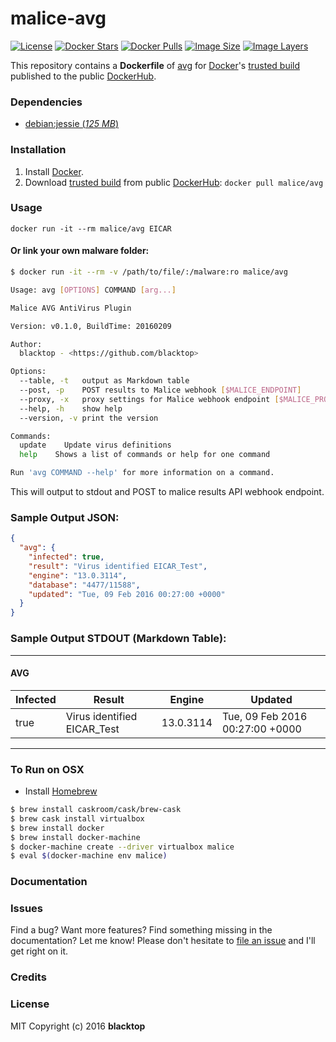 # malice-avg

[![License](http://img.shields.io/:license-mit-blue.svg)](http://doge.mit-license.org)
[![Docker Stars](https://img.shields.io/docker/stars/malice/avg.svg)][hub]
[![Docker Pulls](https://img.shields.io/docker/pulls/malice/avg.svg)][hub]
[![Image Size](https://img.shields.io/imagelayers/image-size/malice/avg/latest.svg)](https://imagelayers.io/?images=malice/avg:latest)
[![Image Layers](https://img.shields.io/imagelayers/layers/malice/avg/latest.svg)](https://imagelayers.io/?images=malice/avg:latest)

This repository contains a **Dockerfile** of [avg](http://www.avg.net/lang/en/) for [Docker](https://www.docker.io/)'s [trusted build](https://index.docker.io/u/malice/avg/) published to the public [DockerHub](https://index.docker.io/).

### Dependencies

* [debian:jessie (*125 MB*)](https://index.docker.io/_/debian/)

### Installation

1. Install [Docker](https://www.docker.io/).
2. Download [trusted build](https://hub.docker.com/r/malice/avg/) from public [DockerHub](https://hub.docker.com): `docker pull malice/avg`

### Usage

    docker run -it --rm malice/avg EICAR

#### Or link your own malware folder:
```bash
$ docker run -it --rm -v /path/to/file/:/malware:ro malice/avg

Usage: avg [OPTIONS] COMMAND [arg...]

Malice AVG AntiVirus Plugin

Version: v0.1.0, BuildTime: 20160209

Author:
  blacktop - <https://github.com/blacktop>

Options:
  --table, -t	output as Markdown table
  --post, -p	POST results to Malice webhook [$MALICE_ENDPOINT]
  --proxy, -x	proxy settings for Malice webhook endpoint [$MALICE_PROXY]
  --help, -h	show help
  --version, -v	print the version

Commands:
  update	Update virus definitions
  help	  Shows a list of commands or help for one command

Run 'avg COMMAND --help' for more information on a command.
```

This will output to stdout and POST to malice results API webhook endpoint.

### Sample Output JSON:
```json
{
  "avg": {
    "infected": true,
    "result": "Virus identified EICAR_Test",
    "engine": "13.0.3114",
    "database": "4477/11588",
    "updated": "Tue, 09 Feb 2016 00:27:00 +0000"
  }
}
```
### Sample Output STDOUT (Markdown Table):
---
#### AVG
| Infected | Result                      | Engine    | Updated                         |
| -------- | --------------------------- | --------- | ------------------------------- |
| true     | Virus identified EICAR_Test | 13.0.3114 | Tue, 09 Feb 2016 00:27:00 +0000 |
---
### To Run on OSX
 - Install [Homebrew](http://brew.sh)

```bash
$ brew install caskroom/cask/brew-cask
$ brew cask install virtualbox
$ brew install docker
$ brew install docker-machine
$ docker-machine create --driver virtualbox malice
$ eval $(docker-machine env malice)
```

### Documentation

### Issues

Find a bug? Want more features? Find something missing in the documentation? Let me know! Please don't hesitate to [file an issue](https://github.com/maliceio/malice-av/issues/new) and I'll get right on it.

### Credits

### License
MIT Copyright (c) 2016 **blacktop**

[hub]: https://hub.docker.com/r/malice/avg/
